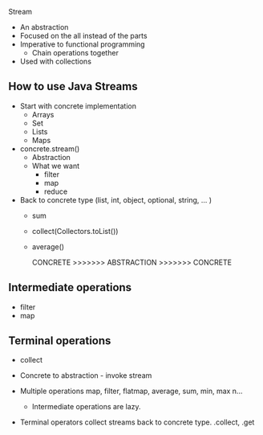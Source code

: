  Stream

- An abstraction
- Focused on the all instead of the parts
- Imperative to functional programming
    - Chain operations together
- Used with collections

## How to use Java Streams

- Start with concrete implementation
    - Arrays
    - Set
    - Lists
    - Maps
- concrete.stream()
    - Abstraction
    - What we want
        - filter
        - map
        - reduce
- Back to concrete type (list, int, object, optional, string, ... )
    - sum
    - collect(Collectors.toList())
    - average()

        CONCRETE >>>>>>> ABSTRACTION >>>>>>> CONCRETE

## Intermediate operations
- filter
- map

## Terminal operations
- collect

- Concrete to abstraction - invoke stream
- Multiple operations map, filter, flatmap, average, sum, min, max n...
    - Intermediate operations are lazy.
- Terminal operators collect streams back to concrete type. .collect, .get
